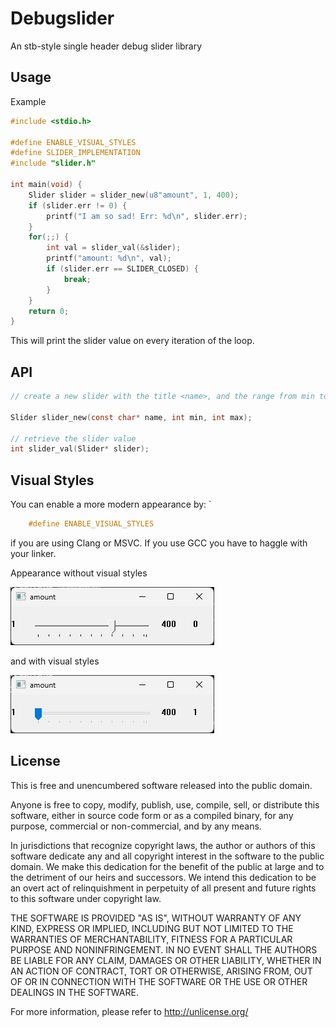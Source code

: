 # Debugslider

An stb-style single header debug slider library

## Usage 

Example

```C
#include <stdio.h>

#define ENABLE_VISUAL_STYLES
#define SLIDER_IMPLEMENTATION
#include "slider.h"

int main(void) {
    Slider slider = slider_new(u8"amount", 1, 400);
    if (slider.err != 0) {
        printf("I am so sad! Err: %d\n", slider.err);
    }
    for(;;) {
        int val = slider_val(&slider);
        printf("amount: %d\n", val);
        if (slider.err == SLIDER_CLOSED) {
            break;
        }   
    }
    return 0;
}
```
This will print the slider value on every iteration of the loop.

## API

```C
// create a new slider with the title <name>, and the range from min to max

Slider slider_new(const char* name, int min, int max);

// retrieve the slider value
int slider_val(Slider* slider);
```

## Visual Styles

You can enable a more modern appearance by: `
```C
    #define ENABLE_VISUAL_STYLES
```
if you are using Clang or MSVC. If you use GCC you have to haggle with your linker.

Appearance without visual styles

![debugslider](./doc/no_visual_styles.png)

and with visual styles

![debugslider](./doc/visual_styles.png)

## License

This is free and unencumbered software released into the public domain.

Anyone is free to copy, modify, publish, use, compile, sell, or
distribute this software, either in source code form or as a compiled
binary, for any purpose, commercial or non-commercial, and by any
means.

In jurisdictions that recognize copyright laws, the author or authors
of this software dedicate any and all copyright interest in the
software to the public domain. We make this dedication for the benefit
of the public at large and to the detriment of our heirs and
successors. We intend this dedication to be an overt act of
relinquishment in perpetuity of all present and future rights to this
software under copyright law.

THE SOFTWARE IS PROVIDED "AS IS", WITHOUT WARRANTY OF ANY KIND,
EXPRESS OR IMPLIED, INCLUDING BUT NOT LIMITED TO THE WARRANTIES OF
MERCHANTABILITY, FITNESS FOR A PARTICULAR PURPOSE AND NONINFRINGEMENT.
IN NO EVENT SHALL THE AUTHORS BE LIABLE FOR ANY CLAIM, DAMAGES OR
OTHER LIABILITY, WHETHER IN AN ACTION OF CONTRACT, TORT OR OTHERWISE,
ARISING FROM, OUT OF OR IN CONNECTION WITH THE SOFTWARE OR THE USE OR
OTHER DEALINGS IN THE SOFTWARE.

For more information, please refer to <http://unlicense.org/>
